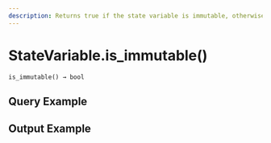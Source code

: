 ```yaml
---
description: Returns true if the state variable is immutable, otherwise returns false.
---
```


# StateVariable.is\_immutable()

`is_immutable() → bool`



## Query Example



## Output Example

